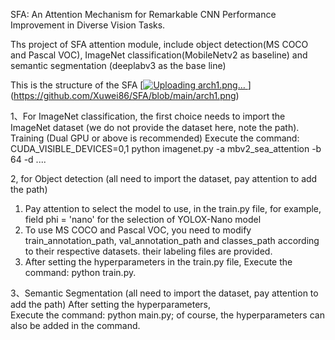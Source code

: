 SFA: An Attention Mechanism for Remarkable CNN Performance Improvement in Diverse Vision Tasks.

Ths project of SFA attention module, include object detection(MS COCO and Pascal VOC), ImageNet classification(MobileNetv2 as baseline) and semantic segmentation (deeplabv3 as the base line)

This is the structure of the SFA
[[![Uploading arch1.png…]()
](https://github.com/Xuwei86/SFA/blob/main/arch1.png)](https://github.com/Xuwei86/SFA/blob/main/arch1.png)

1、For ImageNet classification, the first choice needs to import the ImageNet dataset (we do not provide the dataset here, note the path).
Training
(Dual GPU or above is recommended)
Execute the command: CUDA_VISIBLE_DEVICES=0,1 python imagenet.py -a mbv2_sea_attention -b 64 -d ....

2, for Object detection (all need to import the dataset, pay attention to add the path)
1) Pay attention to select the model to use, in the train.py file, for example, field phi = 'nano' for the selection of YOLOX-Nano model
2) To use MS COCO and Pascal VOC, you need to modify train_annotation_path, val_annotation_path and classes_path according to their respective datasets. their labeling files are provided.
3) After setting the hyperparameters in the train.py file,
    Execute the command: python train.py.


3、Semantic Segmentation (all need to import the dataset, pay attention to add the path)
After setting the hyperparameters,  
Execute the command:  python main.py; of course, the hyperparameters can also be added in the command.
